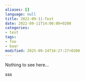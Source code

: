 ```yaml
---
aliases: []
language: null
title: 2022-09-11-Test
date: 2022-09-11T14:00:00+0200
categories:
- test
tags:
- foo
- baar
modified: 2025-09-24T16:27:27+0200
---
```



Nothing to see here...

sss
